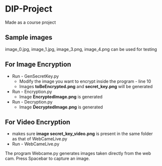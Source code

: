 # DIP-Project
Made as a course project

## Sample images 
image_0.jpg, image_1.jpg, image_3.png, image_4.png can be used for testing
 
## For Image Encryption
 - Run - GenSecretKey.py
   - Modify the image you want to encrypt inside the program - line 10
   - Images **toBeEncrypted.png** and **secret_key.png** will be generated
 - Run - Encryption.py
   - Image **EncryptedImage.png** is generated
 - Run - Decryption.py
   - Image **DecryptedImage.png** is generated
    
## For Video Encryption 
 - makes sure **image secret_key_video.png** is present in the same folder as that of WebCameLive.py
 - Run - WebCameLive.py
  
The program Webcame.py generates images taken directly from the web cam. Press Spacebar to capture an image.
